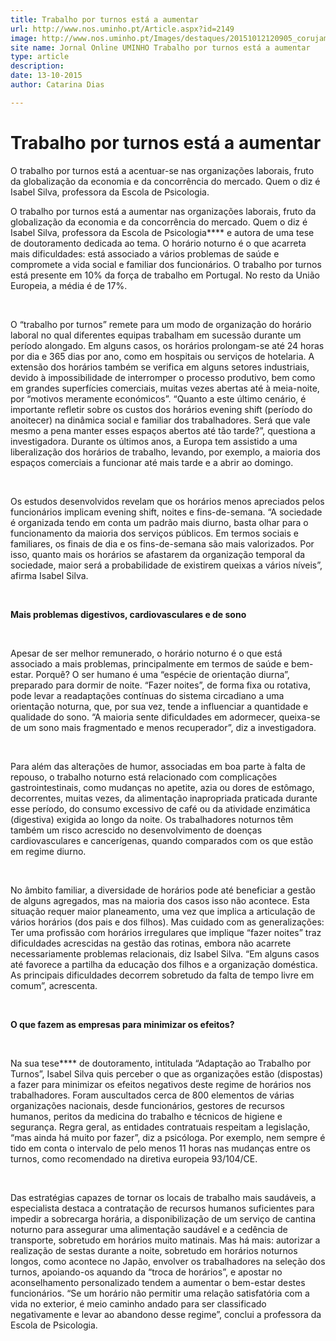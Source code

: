 ```yaml
---
title: Trabalho por turnos está a aumentar
url: http://www.nos.uminho.pt/Article.aspx?id=2149
image: http://www.nos.uminho.pt/Images/destaques/20151012120905_corujamincfab519462.jpg
site name: Jornal Online UMINHO Trabalho por turnos está a aumentar
type: article
description: 
date: 13-10-2015
author: Catarina Dias

---
```

# Trabalho por turnos está a aumentar


  

O trabalho por turnos está a acentuar-se nas organizações laborais, fruto da globalização da economia e da concorrência do mercado. Quem o diz é Isabel Silva, professora da Escola de Psicologia.

O trabalho por turnos está a aumentar nas organizações laborais, fruto da globalização da economia e da concorrência do mercado. Quem o diz é Isabel Silva, professora da Escola de Psicologia****  e autora de uma tese de doutoramento dedicada ao tema. O horário noturno é o que acarreta mais dificuldades: está associado a vários problemas de saúde e compromete a vida social e familiar dos funcionários. O trabalho por turnos está presente em 10% da força de trabalho em Portugal. No resto da União Europeia, a média é de 17%.

 

O “trabalho por turnos” remete para um modo de organização do horário laboral no qual diferentes equipas trabalham em sucessão durante um período alongado. Em alguns casos, os horários prolongam-se até 24 horas por dia e 365 dias por ano, como em hospitais ou serviços de hotelaria. A extensão dos horários também se verifica em alguns setores industriais, devido à impossibilidade de interromper o processo produtivo, bem como em grandes superfícies comerciais, muitas vezes abertas até à meia-noite, por “motivos meramente económicos”. “Quanto a este último cenário, é importante refletir sobre os custos dos horários evening shift (período do anoitecer) na dinâmica social e familiar dos trabalhadores. Será que vale mesmo a pena manter esses espaços abertos até tão tarde?”, questiona a investigadora. Durante os últimos anos, a Europa tem assistido a uma liberalização dos horários de trabalho, levando, por exemplo, a maioria dos espaços comerciais a funcionar até mais tarde e a abrir ao domingo.

 

Os estudos desenvolvidos revelam que os horários menos apreciados pelos funcionários implicam evening shift, noites e fins-de-semana. “A sociedade é organizada tendo em conta um padrão mais diurno, basta olhar para o funcionamento da maioria dos serviços públicos. Em termos sociais e familiares, os finais de dia e os fins-de-semana são mais valorizados. Por isso, quanto mais os horários se afastarem da organização temporal da sociedade, maior será a probabilidade de existirem queixas a vários níveis”, afirma Isabel Silva.

 

**Mais problemas digestivos, cardiovasculares e de sono** 

 

Apesar de ser melhor remunerado, o horário noturno é o que está associado a mais problemas, principalmente em termos de saúde e bem-estar. Porquê? O ser humano é uma “espécie de orientação diurna”, preparado para dormir de noite. “Fazer noites”, de forma fixa ou rotativa, pode levar a readaptações contínuas do sistema circadiano a uma orientação noturna, que, por sua vez, tende a influenciar a quantidade e qualidade do sono. “A maioria sente dificuldades em adormecer, queixa-se de um sono mais fragmentado e menos recuperador”, diz a investigadora.

 

Para além das alterações de humor, associadas em boa parte à falta de repouso, o trabalho noturno está relacionado com complicações gastrointestinais, como mudanças no apetite, azia ou dores de estômago, decorrentes, muitas vezes, da alimentação inapropriada praticada durante esse período, do consumo excessivo de café ou da atividade enzimática (digestiva) exigida ao longo da noite. Os trabalhadores noturnos têm também um risco acrescido no desenvolvimento de doenças cardiovasculares e cancerígenas, quando comparados com os que estão em regime diurno.

 

No âmbito familiar, a diversidade de horários pode até beneficiar a gestão de alguns agregados, mas na maioria dos casos isso não acontece. Esta situação requer maior planeamento, uma vez que implica a articulação de vários horários (dos pais e dos filhos). Mas cuidado com as generalizações: Ter uma profissão com horários irregulares que implique “fazer noites” traz dificuldades acrescidas na gestão das rotinas, embora não acarrete necessariamente problemas relacionais, diz Isabel Silva. “Em alguns casos até favorece a partilha da educação dos filhos e a organização doméstica. As principais dificuldades decorrem sobretudo da falta de tempo livre em comum”, acrescenta.

 

**O que fazem as empresas para minimizar os efeitos?** 

 

Na sua tese****  de doutoramento, intitulada “Adaptação ao Trabalho por Turnos”, Isabel Silva quis perceber o que as organizações estão (dispostas) a fazer para minimizar os efeitos negativos deste regime de horários nos trabalhadores. Foram auscultados cerca de 800 elementos de várias organizações nacionais, desde funcionários, gestores de recursos humanos, peritos da medicina do trabalho e técnicos de higiene e segurança. Regra geral, as entidades contratuais respeitam a legislação, “mas ainda há muito por fazer”, diz a psicóloga. Por exemplo, nem sempre é tido em conta o intervalo de pelo menos 11 horas nas mudanças entre os turnos, como recomendado na diretiva europeia 93/104/CE.

 

Das estratégias capazes de tornar os locais de trabalho mais saudáveis, a especialista destaca a contratação de recursos humanos suficientes para impedir a sobrecarga horária, a disponibilização de um serviço de cantina noturno para assegurar uma alimentação saudável e a cedência de transporte, sobretudo em horários muito matinais. Mas há mais: autorizar a realização de sestas durante a noite, sobretudo em horários noturnos longos, como acontece no Japão, envolver os trabalhadores na seleção dos turnos, apoiando-os aquando da “troca de horários”, e apostar no aconselhamento personalizado tendem a aumentar o bem-estar destes funcionários. “Se um horário não permitir uma relação satisfatória com a vida no exterior, é meio caminho andado para ser classificado negativamente e levar ao abandono desse regime”, conclui a professora da Escola de Psicologia.

